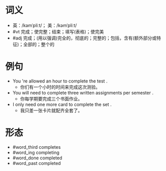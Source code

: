 # 词义
- 英：/kəmˈpliːt/； 美：/kəmˈpliːt/
- #vt 完成；使完整；结束；填写(表格)；使完美
- #adj 完成；(用以强调)完全的，彻底的；完整的；包括，含有(额外部分或特征)；全部的；整个的
# 例句
- You 're allowed an hour to complete the test .
	- 你们有一个小时的时间来完成这次测验。
- You will need to complete three written assignments per semester .
	- 你每学期要完成三个书面作业。
- I only need one more card to complete the set .
	- 我只差一张卡片就配齐全套了。
# 形态
- #word_third completes
- #word_ing completing
- #word_done completed
- #word_past completed
